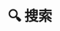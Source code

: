 ---
title: "🔍 搜索" # in any language you want
layout: "search" # is necessary
summary: "search"
placeholder: "请输入关键字搜索"
---